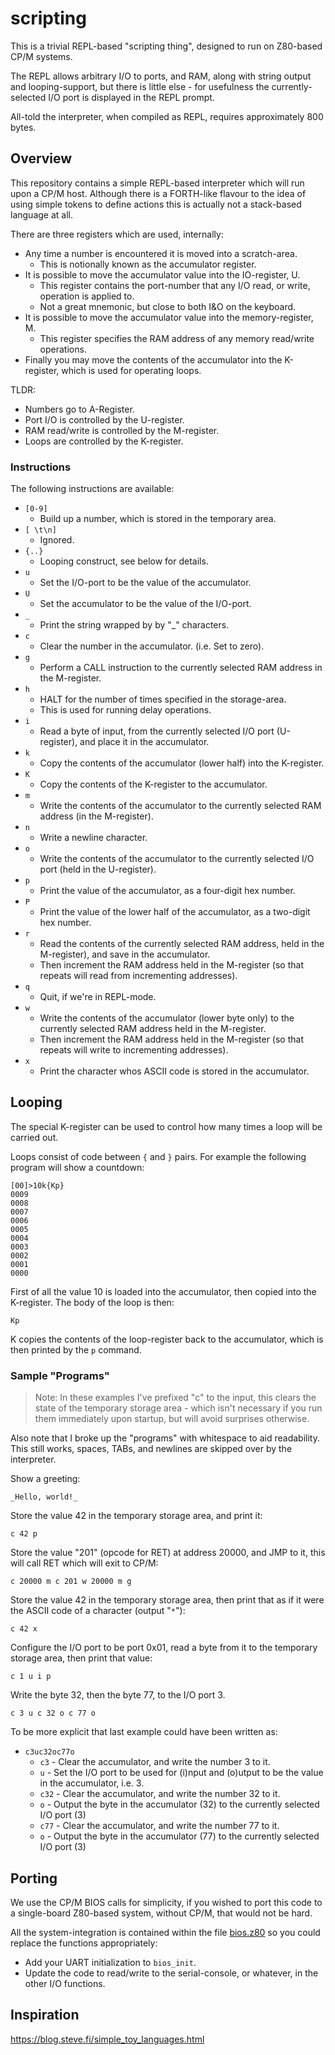 # scripting

This is a trivial REPL-based "scripting thing", designed to run on Z80-based CP/M systems.

The REPL allows arbitrary I/O to ports, and RAM, along with string output and looping-support, but there is little else - for usefulness the currently-selected I/O port is displayed in the REPL prompt.

All-told the interpreter, when compiled as REPL, requires approximately 800 bytes.



## Overview

This repository contains a simple REPL-based interpreter which will run upon a CP/M host.  Although there is a FORTH-like flavour to the idea of using simple tokens to define actions this is actually not a stack-based language at all.

There are three registers which are used, internally:

* Any time a number is encountered it is moved into a scratch-area.
  * This is notionally known as the accumulator register.
* It is possible to move the accumulator value into the IO-register, U.
  * This register contains the port-number that any I/O read, or write, operation is applied to.
  * Not a great mnemonic, but close to both I&O on the keyboard.
* It is possible to move the accumulator value into the memory-register, M.
  * This register specifies the RAM address of any memory read/write operations.
* Finally you may move the contents of the accumulator into the K-register, which is used for operating loops.

TLDR:

* Numbers go to A-Register.
* Port I/O is controlled by the U-register.
* RAM read/write is controlled by the M-register.
* Loops are controlled by the K-register.


### Instructions

The following instructions are available:

* `[0-9]`
  * Build up a number, which is stored in the temporary area.
* `[ \t\n]`
  * Ignored.
* `{..}`
  * Looping construct, see below for details.
* `u`
  * Set the I/O-port to be the value of the accumulator.
* `U`
  * Set the accumulator to be the value of the I/O-port.
* `_`
  * Print the string wrapped by by "_" characters.
* `c`
  * Clear the number in the accumulator.  (i.e. Set to zero).
* `g`
  * Perform a CALL instruction to the currently selected RAM address in the M-register.
* `h`
  * HALT for the number of times specified in the storage-area.
  * This is used for running delay operations.
* `i`
  * Read a byte of input, from the currently selected I/O port (U-register), and place it in the accumulator.
* `k`
  * Copy the contents of the accumulator (lower half) into the K-register.
* `K`
  * Copy the contents of the K-register to the accumulator.
* `m`
  * Write the contents of the accumulator to the currently selected RAM address (in the M-register).
* `n`
  * Write a newline character.
* `o`
  * Write the contents of the accumulator to the currently selected I/O port (held in the U-register).
* `p`
  * Print the value of the accumulator, as a four-digit hex number.
* `P`
  * Print the value of the lower half of the accumulator, as a two-digit hex number.
* `r`
  * Read the contents of the currently selected RAM address, held in the M-register), and save in the accumulator.
  * Then increment the RAM address held in the M-register (so that repeats will read from incrementing addresses).
* `q`
  * Quit, if we're in REPL-mode.
* `w`
  * Write the contents of the accumulator (lower byte only) to the currently selected RAM address held in the M-register.
  * Then increment the RAM address held in the M-register (so that repeats will write to incrementing addresses).
* `x`
  * Print the character whos ASCII code is stored in the accumulator.



## Looping

The special K-register can be used to control how many times a loop will be carried out.

Loops consist of code between `{` and `}` pairs.  For example the following program will show a countdown:

```
[00]>10k{Kp}
0009
0008
0007
0006
0005
0004
0003
0002
0001
0000
```

First of all the value 10 is loaded into the accumulator, then copied into the K-register.  The body of the loop is then:

```
Kp
```

K copies the contents of the loop-register back to the accumulator, which is then printed by the `p` command.


### Sample "Programs"

> Note: In these examples I've prefixed "c" to the input, this clears the state of the temporary storage area - which isn't necessary if you run them immediately upon startup, but will avoid surprises otherwise.

Also note that I broke up the "programs" with whitespace to aid readability.  This still works, spaces, TABs, and newlines are skipped over by the interpreter.

Show a greeting:

```
_Hello, world!_
```

Store the value 42 in the temporary storage area, and print it:

```
c 42 p
```


Store the value "201" (opcode for RET) at address 20000, and JMP to it, this will call RET which will exit to CP/M:

```
c 20000 m c 201 w 20000 m g
```


Store the value 42 in the temporary storage area, then print that as if it were the ASCII code of a character (output "`*`"):

```
c 42 x
```

Configure the I/O port to be port 0x01, read a byte from it to the temporary storage area, then print that value:

```
c 1 u i p
```

Write the byte 32, then the byte 77, to the I/O port 3.

```
c 3 u c 32 o c 77 o
```

To be more explicit that last example could have been written as:

* `c3uc32oc77o`
  * `c3` - Clear the accumulator, and write the number 3 to it.
  * `u` - Set the I/O port to be used for (i)nput and (o)utput to be the value in the accumulator, i.e. 3.
  * `c32` - Clear the accumulator, and write the number 32 to it.
  * `o` - Output the byte in the accumulator (32) to the currently selected I/O port (3)
  * `c77` - Clear the accumulator, and write the number 77 to it.
  * `o` - Output the byte in the accumulator (77) to the currently selected I/O port (3)



## Porting

We use the CP/M BIOS calls for simplicity, if you wished to port this code to a single-board Z80-based system, without CP/M, that would not be hard.

All the system-integration is contained within the file [bios.z80](bios.z80) so you could replace the functions appropriately:

* Add your UART initialization to `bios_init`.
* Update the code to read/write to the serial-console, or whatever, in the other I/O functions.



## Inspiration

https://blog.steve.fi/simple_toy_languages.html
